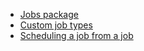 <!-- Generated from ../Samples/Packages/com.unity.jobs/Documentation~/toc.yml do not edit. -->
* [Jobs package](index.md)
* [Custom job types](custom_job_types.md)
* [Scheduling a job from a job](scheduling_a_job_from_a_job.md)
